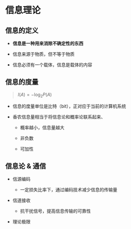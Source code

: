 # 信息理论

## 信息的定义

- **信息是一种用来消除不确定性的东西**

- 信息来源于物质，但不等于物质

- 信息必须有一个载体，信息是载体的内容

## 信息的度量

> $I(A) = -\log_2 P(A)$

- 信息的度量单位是比特（bit），正对应于当前的计算机系统

- 香农信息量相当于将信息论和概率论联系起来、

    - 概率越小，信息量越大

    - 非负数

    - 可加性

## 信息论 & 通信

- 信源编码

    - 一定损失比率下，通过编码技术减少信息的传输量

- 信道接收

    - 抗干扰信号，提高信息传输的可靠性

- 理论极限